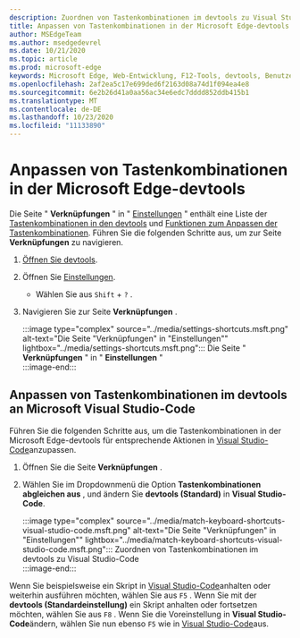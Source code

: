 ```yaml
---
description: Zuordnen von Tastenkombinationen im devtools zu Visual Studio-Code
title: Anpassen von Tastenkombinationen in der Microsoft Edge-devtools
author: MSEdgeTeam
ms.author: msedgedevrel
ms.date: 10/21/2020
ms.topic: article
ms.prod: microsoft-edge
keywords: Microsoft Edge, Web-Entwicklung, F12-Tools, devtools, Benutzerdefiniert, Tastenkombinationen, Tastatur, Visual Studio-Code
ms.openlocfilehash: 2af2ea5c17e699ded6f2163d08a74d1f094ea4e8
ms.sourcegitcommit: 6e2b26d41a0aa56ac34e6edc7dddd852ddb415b1
ms.translationtype: MT
ms.contentlocale: de-DE
ms.lasthandoff: 10/23/2020
ms.locfileid: "11133890"
---
```

# Anpassen von Tastenkombinationen in der Microsoft Edge-devtools  

Die Seite " **Verknüpfungen** " in " [Einstellungen][DevToolsCustomizeSettings] " enthält eine Liste der [Tastenkombinationen in den devtools][DevToolsShortcuts] und [Funktionen zum Anpassen der Tastenkombinationen](#match-keyboard-shortcuts-in-the-devtools-to-microsoft-visual-studio-code).  Führen Sie die folgenden Schritte aus, um zur Seite **Verknüpfungen** zu navigieren.  

1.  [Öffnen Sie devtools][DevtoolsOpenMain].  
1.  Öffnen Sie [Einstellungen][DevToolsCustomizeSettings].
    *   Wählen Sie aus `Shift` + `?` .  
1.  Navigieren Sie zur Seite **Verknüpfungen** .  
    
    :::image type="complex" source="../media/settings-shortcuts.msft.png" alt-text="Die Seite &quot;Verknüpfungen&quot; in &quot;Einstellungen&quot;" lightbox="../media/settings-shortcuts.msft.png":::
       Die Seite " **Verknüpfungen** " in " **Einstellungen** "  
    :::image-end:::  
    
## Anpassen von Tastenkombinationen im devtools an Microsoft Visual Studio-Code  

Führen Sie die folgenden Schritte aus, um die Tastenkombinationen in der Microsoft Edge-devtools für entsprechende Aktionen in [Visual Studio-Code][VisualStudioCode]anzupassen.  

1.  Öffnen Sie die Seite **Verknüpfungen** .
1.  Wählen Sie im Dropdownmenü die Option **Tastenkombinationen abgleichen aus** , und ändern Sie **devtools (Standard)** in **Visual Studio-Code**.  
    
    :::image type="complex" source="../media/match-keyboard-shortcuts-visual-studio-code.msft.png" alt-text="Die Seite &quot;Verknüpfungen&quot; in &quot;Einstellungen&quot;" lightbox="../media/match-keyboard-shortcuts-visual-studio-code.msft.png":::
       Zuordnen von Tastenkombinationen im devtools zu Visual Studio-Code  
    :::image-end:::  
    
Wenn Sie beispielsweise ein Skript in [Visual Studio-Code][VisualStudioCodeShortcutsKeyboardWindows]anhalten oder weiterhin ausführen möchten, wählen Sie aus `F5` .  Wenn Sie mit der **devtools (Standardeinstellung)** ein Skript anhalten oder fortsetzen möchten, wählen Sie aus `F8` .  Wenn Sie die Voreinstellung in **Visual Studio-Code**ändern, wählen Sie nun ebenso `F5` wie in [Visual Studio-Code][VisualStudioCodeShortcutsKeyboardWindows]aus.  

<!-- ## Edit shortcuts for any action in the DevTools -->

<!-- links -->  

[DevToolsCustomizeSettings]: ./index.md#settings "Einstellungen – anpassen von Microsoft Edge devtools | Microsoft docs"  
[DevtoolsOpenMain]: ../open.md "Öffnen Sie Microsoft Edge devtools | Microsoft docs"  
[DevToolsShortcuts]: ../shortcuts.md "Microsoft Edge devtools-Tastenkombinationen | Microsoft docs"  
[VisualStudioCode]: https://code.visualstudio.com "Microsoft Visual Studio-Code"  
[VisualStudioCodeShortcutsKeyboardWindows]: https://code.visualstudio.com/shortcuts/keyboard-shortcuts-windows.pdf "Visual Studio-Code Tastenkombinationen für Windows | Microsoft Visual Studio-Code"  
